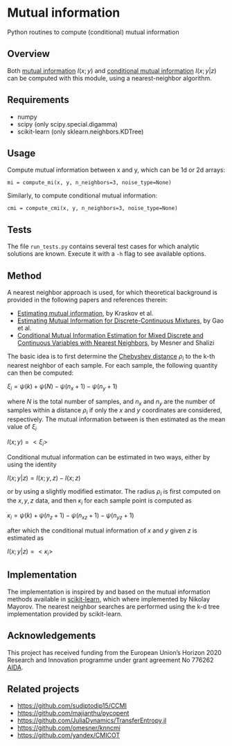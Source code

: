 # Mutual information

Python routines to compute (conditional) mutual information

## Overview

Both [mutual information](https://en.wikipedia.org/wiki/Mutual_information) $I(x;y)$ and
[conditional mutual
information](https://en.wikipedia.org/wiki/Conditional_mutual_information) $I(x;y|z)$ can
be computed with this module, using a nearest-neighbor algorithm.

## Requirements

* numpy
* scipy (only scipy.special.digamma)
* scikit-learn (only sklearn.neighbors.KDTree)

## Usage

Compute mutual information between x and y, which can be 1d or 2d arrays:

    mi = compute_mi(x, y, n_neighbors=3, noise_type=None)

Similarly, to compute conditional mutual information:

    cmi = compute_cmi(x, y, n_neighbors=3, noise_type=None)

## Tests

The file `run_tests.py` contains several test cases for which analytic solutions are known. Execute it with a `-h` flag to see available options.

## Method

A nearest neighbor approach is used, for which theoretical background is provided in the following papers and references therein:
* [Estimating mutual information](https://doi.org/10.1103/PhysRevE.69.066138), by Kraskov et al.
* [Estimating Mutual Information for Discrete-Continuous Mixtures](https://proceedings.neurips.cc/paper/2017/file/ef72d53990bc4805684c9b61fa64a102-Paper.pdf), by Gao et al.
* [Conditional Mutual Information Estimation for Mixed Discrete and Continuous Variables with Nearest Neighbors](http://arxiv.org/abs/1912.03387), by Mesner and Shalizi

The basic idea is to first determine the [Chebyshev distance](https://en.wikipedia.org/wiki/Chebyshev_distance) $\rho_i$ to the k-th nearest neighbor of each sample. For each sample, the following quantity can then be computed:

$\xi_i = \psi(k) + \psi(N) - \psi(n_x + 1) - \psi(n_y + 1)$

where $N$ is the total number of samples, and $n_x$ and $n_y$ are the number of samples within a distance $\rho_i$ if only the $x$ and $y$ coordinates are considered, respectively. The mutual information between is then estimated as the mean value of $\xi_i$

$I(x;y) = <\xi_i>$

Conditional mutual information can be estimated in two ways, either by using the identity

$I(x;y|z) = I(x;y,z) - I(x;z)$

or by using a slightly modified estimator. The radius $\rho_i$ is first computed on the $x, y, z$ data, and then $\kappa_i$ for each sample point is computed as

$\kappa_i = \psi(k) + \psi(n_z+1) - \psi(n_{xz} + 1) - \psi(n_{yz} + 1)$

after which the conditional mutual information of $x$ and $y$ given $z$ is estimated as

$I(x;y|z) = <\kappa_i>$

## Implementation

The implementation is inspired by and based on the mutual information methods
available in [scikit-learn](scikit-learn.org/), which where implemented by
Nikolay Mayorov. The nearest neighbor searches are performed using the k-d tree
implementation provided by scikit-learn.

## Acknowledgements

This project has received funding from the European Union’s Horizon 2020 Research and Innovation programme under grant agreement No 776262 [AIDA](http://aida-space.eu/).

## Related projects

* https://github.com/sudiptodip15/CCMI
* https://github.com/majianthu/pycopent
* https://github.com/JuliaDynamics/TransferEntropy.jl
* https://github.com/omesner/knncmi
* https://github.com/yandex/CMICOT
